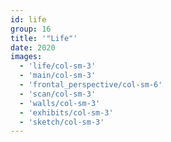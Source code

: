 ```yaml
---
id: life
group: 16
title: '"Life"'
date: 2020
images:
  - 'life/col-sm-3'
  - 'main/col-sm-3'
  - 'frontal_perspective/col-sm-6'
  - 'scan/col-sm-3'
  - 'walls/col-sm-3'
  - 'exhibits/col-sm-3'
  - 'sketch/col-sm-3'
---
```

